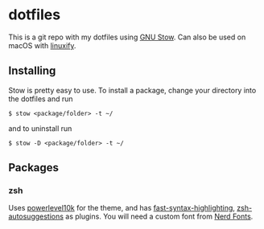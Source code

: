 # dotfiles

This is a git repo with my dotfiles using [GNU Stow](https://www.gnu.org/software/stow/). Can also be used on macOS with [linuxify](https://github.com/fabiomaia/linuxify).

## Installing

Stow is pretty easy to use. To install a package, change your directory into the dotfiles and run

    $ stow <package/folder> -t ~/

and to uninstall run

    $ stow -D <package/folder> -t ~/

## Packages

### zsh

Uses [powerlevel10k](https://github.com/romkatv/powerlevel10k) for the theme, and has [fast-syntax-highlighting](https://github.com/zdharma/fast-syntax-highlighting), [zsh-autosuggestions](https://github.com/zsh-users/zsh-autosuggestions) as plugins. You will need a custom font from [Nerd Fonts](https://github.com/ryanoasis/nerd-fonts).
